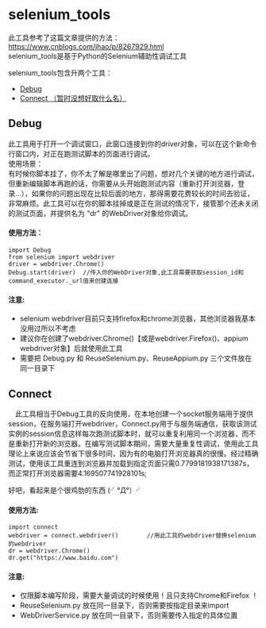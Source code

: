 # selenium_tools
此工具参考了这篇文章提供的方法：https://www.cnblogs.com/jhao/p/8267929.html  
selenium_tools是基于Python的Selenium辅助性调试工具  
  
selenium_tools包含升两个工具：  
* [Debug](#debug)
* [Connect  （暂时没想好取什么名）](#connect)

## Debug
 此工具用于打开一个调试窗口，此窗口连接到你的driver对象，可以在这个新命令行窗口内，对正在跑测试脚本的页面进行调试。  
使用场景：  
 有时候你脚本挂了，你不太了解是哪里出了问题，想对几个关键的地方进行调试，但重新编辑脚本再跑的话，你需要从头开始跑测试内容（重新打开浏览器，登录...），如果你的问题出现在比较后面的地方，那得需要花费较长的时间去验证，非常麻烦。此工具可以在你的脚本挂掉或是正在测试的情况下，接管那个还未关闭的测试页面，并提供名为 "dr" 的WebDriver对象给你调试。  
#### 使用方法：  

    import Debug
    from selenium import webdriver
    driver = webdriver.Chrome()
    Debug.start(driver)  //传入你的WebDriver对象,此工具需要获取session_id和command_executor._url值来创建连接
    
#### 注意:  
* selenium webdriver目前只支持firefox和chrome浏览器，其他浏览器我基本没用过所以不考虑  
* 建议你在创建了webdriver.Chrome()【或是webdriver.Firefox()、appium webdriver对象】后就使用此工具  
* 需要把 Debug.py 和 ReuseSelenium.py、ReuseAppium.py 三个文件放在同一目录下  
      
## Connect
　此工具相当于Debug工具的反向使用，在本地创建一个socket服务端用于提供session，在服务端打开webdriver，Connect.py用于与服务端通信，获取该测试实例的session信息这样每次跑测试脚本时，就可以重复利用同一个浏览器，而不是重新打开新的浏览器。在编写测试脚本期间，需要大量重复性调试，使用此工具理论上来说应该会节省下很多时间，因为有的电脑打开浏览器真的很慢。经过精确测试，使用该工具重连到浏览器并加载到指定页面只需0.7799181938171387s，而正常打开浏览器需要4.169507741928101s;  
   
好吧，看起来是个很鸡肋的东西 (╯°Д°）╯  
#### 使用方法:  

    import connect
    webdriver = connect.webdriver()        //用此工具的webdriver替换selenium的webdriver
    dr = webdriver.Chrome()
    dr.get("https://www.baidu.com")

#### 注意:
* 仅限脚本编写阶段，需要大量调试的时候使用！且只支持Chrome和Firefox ！
* ReuseSelenium.py 放在同一目录下，否则需要按指定目录来import
* WebDriverService.py 放在同一目录下，否则需要传入指定的具体位置
